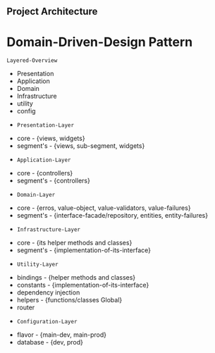 
## Project Architecture
# Domain-Driven-Design Pattern
 
  `Layered-Overview `
   * Presentation
   * Application
   * Domain
   * Infrastructure
   * utility
   * config
  
  - `Presentation-Layer`
   * core - {views, widgets}
   * segment's - {views, sub-segment, widgets}
  
  - `Application-Layer`
   * core - {controllers}
   * segment's - {controllers} 

  - `Domain-Layer`
   * core - {erros, value-object<T>, value-validators, value-failures}
   * segment's - {interface-facade/repository, entities, entity-failures}

  - `Infrastructure-Layer`
   * core - {its helper methods and classes}
   * segment's - {implementation-of-its-interface} 
 
  - `Utility-Layer`
   * bindings - {helper methods and classes}
   * constants - {implementation-of-its-interface} 
   * dependency injection
   * helpers - {functions/classes Global}
   * router

  - `Configuration-Layer`
   * flavor - {main-dev, main-prod}
   * database - {dev, prod} 



